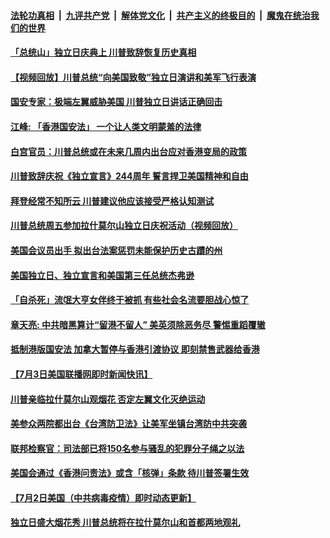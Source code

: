

####  [法轮功真相](../../../../basic/blob/master/README.md?t=07050902) &nbsp;|&nbsp; [九评共产党](../../../../9ping.md/blob/master/README.md?t=07050902) &nbsp;|&nbsp; [解体党文化](../../../../jtdwh.md/blob/master/README.md?t=07050902)  &nbsp;|&nbsp; [共产主义的终极目的](../../../../gczydzjmd.md/blob/master/README.md?t=07050902) &nbsp;|&nbsp; [魔鬼在统治我们的世界](../../../../mgztzwmdsj.md/blob/master/README.md?t=07050902) 

#### [「总统山」独立日庆典上  川普致辞恢复历史真相](../pages/soh6/397435.md?t=07050902) 
#### [【视频回放】川普总统“向美国致敬”独立日演讲和美军飞行表演](../pages/soh6/397423.md?t=07050902) 
#### [国安专家：极端左翼威胁美国 川普独立日讲话正确回击](../pages/soh6/397417.md?t=07050902) 
#### [江峰: 「香港国安法」 一个让人类文明蒙羞的法律](../pages/soh6/397408.md?t=07050902) 
#### [白宫官员：川普总统或在未来几周内出台应对香港变局的政策](../pages/soh6/397402.md?t=07050902) 
#### [川普致辞庆祝《独立宣言》244周年 誓言捍卫美国精神和自由](../pages/soh6/397399.md?t=07050902) 
#### [拜登经常不知所云 川普建议他应该接受严格认知测试](../pages/soh6/397252.md?t=07050902) 
#### [川普总统周五参加拉什莫尔山独立日庆祝活动（视频回放）](../pages/soh6/397162.md?t=07050902) 
#### [美国会议员出手 拟出台法案惩罚未能保护历史古蹟的州](../pages/soh6/397168.md?t=07050902) 
#### [美国独立日、独立宣言和美国第三任总统杰弗逊](../pages/soh6/397144.md?t=07050902) 
#### [「自杀死」流氓大亨女伴终于被抓 有些社会名流要胆战心惊了](../pages/soh6/397141.md?t=07050902) 
#### [章天亮: 中共暗黑算计“留港不留人” 美英须除恶务尽 警惕重蹈覆辙](../pages/soh6/397132.md?t=07050902) 
#### [抵制港版国安法 加拿大暂停与香港引渡协议 即刻禁售武器给香港](../pages/soh6/397096.md?t=07050902) 
#### [【7月3日美国联播网即时新闻快讯】](../pages/soh6/396991.md?t=07050902) 
#### [川普亲临拉什莫尔山观烟花 否定左翼文化灭绝运动](../pages/soh6/397102.md?t=07050902) 
#### [美参众两院都出台《台湾防卫法》让美军坐镇台湾防中共突袭](../pages/soh6/397075.md?t=07050902) 
#### [联邦检察官：司法部已将150名参与骚乱的犯罪分子绳之以法](../pages/soh6/397090.md?t=07050902) 
#### [美国会通过《香港问责法》或含「核弹」条款 待川普签署生效](../pages/soh6/396763.md?t=07050902) 
#### [【7月2日美国（中共病毒疫情）即时动态更新】](../pages/soh6/396622.md?t=07050902) 
#### [独立日盛大烟花秀 川普总统将在拉什莫尔山和首都两地观礼](../pages/soh6/396739.md?t=07050902) 
